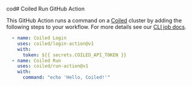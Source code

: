 cod# Coiled Run GitHub Action

This GitHub Action runs a command on a [Coiled](https://coiled.io) cluster by adding the following steps to your workflow. For more details see our [CLI job docs](https://docs.coiled.io/user_guide/cli-jobs.html).

```yaml
  - name: Coiled Login
    uses: coiled/login-action@v1
    with:
      token: ${{ secrets.COILED_API_TOKEN }}
  - name: Coiled Run
    uses: coiled/run-action@v1
    with:
      command: "echo 'Hello, Coiled!'"
```
